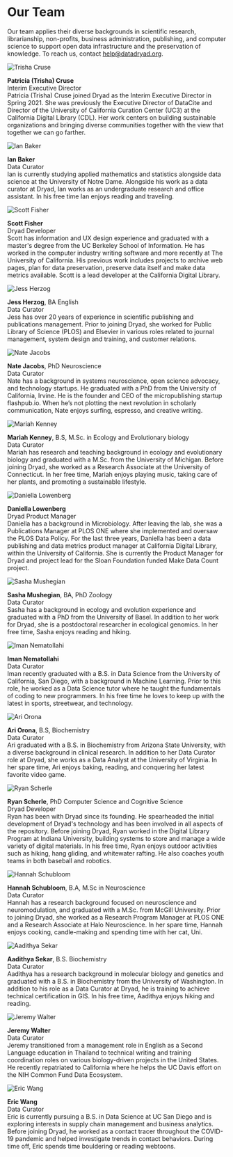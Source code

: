 <h1>Our Team</h1>

<p>Our team applies their diverse backgrounds in scientific research, librarianship, non-profits, business administration, publishing, and computer science to support open data infrastructure and the preservation of knowledge. To reach us, contact <a href=mailto:help@datadryad.org>help@datadryad.org</a>.</p>

<div class="bio">
  <img src="/images/tcruse.jpeg" alt="Trisha Cruse" title="Trisha Cruse">
  <p><strong>Patricia (Trisha) Cruse</strong><br>Interim Executive
  Director<br>Patricia (Trisha) Cruse joined Dryad as the Interim Executive
  Director in Spring 2021. She was previously the Executive Director of DataCite
  and Director of the University of California Curation Center (UC3) at the
  California Digital Library (CDL). Her work centers on building sustainable
  organizations and bringing diverse communities together with the view that
  together we can go farther.</p>
</div>

<div class="bio">
    <img src="/images/ibaker.jpg" alt="Ian Baker" title="Ian Baker">
  <p><strong>Ian Baker</strong><br/>
  Data Curator<br/>
  Ian is currently studying applied mathematics and statistics alongside data
    science at the University of Notre Dame. Alongside his work as a data
    curator at Dryad, Ian works as an undergraduate research and office
    assistant. In his free time Ian enjoys reading and traveling.</p>
</div>

<div class="bio">
  <img src="/images/scott.jpg" alt="Scott Fisher" title="Scott Fisher">
  <p><strong>Scott Fisher</strong> <br>Dryad Developer<br>Scott has information and UX design experience and graduated with a master's degree from the UC Berkeley School of Information.  He has worked in the computer industry writing software and more recently at The University of California. His previous work includes projects to archive web pages, plan for data preservation, preserve data itself and make data metrics available. Scott is a lead developer at the California Digital Library.</p>
</div>

<div class="bio">
    <img src="/images/JHerzog.jpg" alt="Jess Herzog" title="Jess Herzog">
  <p><strong>Jess Herzog</strong>, BA English <br>Data Curator<br>Jess has over 20 years of experience in scientific publishing and publications management. Prior to joining Dryad, she worked for Public Library of Science (PLOS) and Elsevier in various roles related to journal management, system design and training, and customer relations.</p>
</div>

<div class="bio">
    <img src="/images/NJacobs.jpg" alt="Nate Jacobs" title="Nate Jacobs">
  <p><strong>Nate Jacobs</strong>, PhD Neuroscience <br>Data Curator<br>Nate has a background in systems neuroscience, open science advocacy, and technology startups. He graduated with a PhD from the University of California, Irvine. He is the founder and CEO of the micropublishing startup flashpub.io. When he’s not plotting the next revolution in scholarly communication, Nate enjoys surfing, espresso, and creative writing.</p>
</div>


<div class="bio">
    <img src="/images/MKenney.jpg" alt="Mariah Kenney" title="Mariah Kenney">
  <p><strong>Mariah Kenney</strong>, B.S, M.Sc. in Ecology and Evolutionary biology<br>Data Curator<br>Mariah has research and teaching background in ecology and evolutionary biology and graduated with a M.Sc. from the University of Michigan. Before joining Dryad, she worked as a Research Associate at the University of Connecticut. In her free time, Mariah enjoys playing music, taking care of her plants, and promoting a sustainable lifestyle.</p>
</div>

<div class="bio">
  <img src="/images/daniella.jpg" alt="Daniella Lowenberg" title="Daniella Lowenberg">
  <p><strong>Daniella Lowenberg</strong><br>Dryad Product Manager<br>Daniella has a background in Microbiology. After leaving the lab, she was a Publications Manager at PLOS ONE where she implemented and oversaw the PLOS Data Policy. For the last three years, Daniella has been a data publishing and data metrics product manager at California Digital Library, within the University of California. She is currently the Product Manager for Dryad and project lead for the Sloan Foundation funded Make Data Count project.</p>
</div>

<div class="bio">
    <img src="/images/Dryad_logo_square_transparent.png" alt="Sasha Mushegian" title="Sasha Mushegian">
  <p><strong>Sasha Mushegian</strong>, BA, PhD Zoology<br>Data Curator<br>Sasha has a background in ecology and evolution experience and graduated with a PhD from the University of Basel. In addition to her work for Dryad, she is a postdoctoral researcher in ecological genomics. In her free time, Sasha enjoys reading and hiking.</p>
</div>

<div class="bio">
    <img src="/images/Iman.png" alt="Iman Nematollahi" title="Iman Nematollahi">
  <p><strong>Iman Nematollahi</strong><br/>
  Data Curator<br/>
  Iman recently graduated with a B.S. in Data Science from the University of
    California, San Diego, with a background in Machine Learning. Prior to this
    role, he worked as a Data Science tutor where he taught the fundamentals of
    coding to new programmers. In his free time he loves to keep up with the
    latest in sports, streetwear, and technology.</p>
</div>

<div class="bio">
    <img src="/images/AOrona.jpg" alt="Ari Orona" title="Ari Orona">
  <p><strong>Ari Orona</strong>, B.S, Biochemistry<br>Data Curator<br>Ari graduated with a B.S. in Biochemistry from Arizona State University, with a diverse background in clinical research. In addition to her Data Curator role at Dryad, she works as a Data Analyst at the University of Virginia. In her spare time, Ari enjoys baking, reading, and conquering her latest favorite video game.</p>
</div>

<div class="bio">
  <img src="/images/rscherle.jpg" alt="Ryan Scherle" title="Ryan Scherle">
  <p><strong>Ryan Scherle</strong>, PhD Computer Science and Cognitive Science<br>Dryad Developer<br>Ryan has been with Dryad since its founding. He spearheaded the initial development of Dryad's technology and has been involved in all aspects of the repository. Before joining Dryad, Ryan worked in the Digital Library Program at Indiana University, building systems to store and manage a wide variety of digital materials. In his free time, Ryan enjoys outdoor activities such as hiking, hang gliding, and whitewater rafting. He also coaches youth teams in both baseball and robotics.
</p>
</div>

<div class="bio">
    <img src="/images/HSchubloom.jpg" alt="Hannah Schubloom" title="Hannah Schubloom">
  <p><strong>Hannah Schubloom</strong>, B.A, M.Sc in Neuroscience<br>Data Curator<br>Hannah has a research background focused on neuroscience and neuromodulation, and graduated with a M.Sc. from McGill University. Prior to joining Dryad, she worked as a Research Program Manager at PLOS ONE and a Research Associate at Halo Neuroscience. In her spare time, Hannah enjoys cooking, candle-making and spending time with her cat, Uni.</p>
</div>

<div class="bio">
  <img src="/images/Aadithya_Sekar_Profile.jpeg" alt="Aadithya Sekar" title="Aadithya Sekar">
  <p><strong>Aadithya Sekar</strong>, B.S. Biochemistry<br>Data Curator<br>Aadithya has a research background in molecular biology and genetics and graduated with a B.S. in Biochemistry from the University of Washington. In addition to his role as a Data Curator at Dryad, he is training to achieve technical certification in GIS. In his free time, Aadithya enjoys hiking and reading.</p>
</div>

<div class="bio">
  <img src="/images/jwalter.png" alt="Jeremy Walter" title="Jeremy Walter">
  <p><strong>Jeremy Walter</strong><br/>
  Data Curator<br/>
  Jeremy transitioned from a management role in English as a Second Language
  education in Thailand to technical writing and training coordination roles on
  various biology-driven projects in the United States. He recently repatriated
  to California where he helps the UC Davis effort on the NIH Common Fund Data
  Ecosystem.</p>
</div>

<div class="bio">
  <img src="/images/ewang.png" alt="Eric Wang" title="Eric Wang">
  <p><strong>Eric Wang</strong><br/>
  Data Curator<br/>
  Eric is currently pursuing a B.S. in Data Science at UC San Diego and is
  exploring interests in supply chain management and business analytics. Before
  joining Dryad, he worked as a contact tracer throughout the COVID-19 pandemic
  and helped investigate trends in contact behaviors. During time off, Eric
  spends time bouldering or reading webtoons.</p>
</div>


